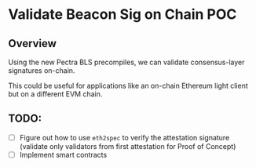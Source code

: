 # Validate Beacon Sig on Chain POC

## Overview

Using the new Pectra BLS precompiles, we can validate consensus-layer signatures on-chain.

This could be useful for applications like an on-chain Ethereum light client but on a different EVM chain.

## TODO:
- [ ] Figure out how to use `eth2spec` to verify the attestation signature (validate only validators from first attestation for Proof of Concept)
- [ ] Implement smart contracts